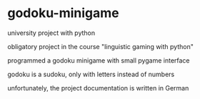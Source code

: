 # godoku-minigame
university project with python

obligatory project in the course "linguistic gaming with python" 

programmed a godoku minigame with small pygame interface

godoku is a sudoku, only with letters instead of numbers

unfortunately, the project documentation is written in German
